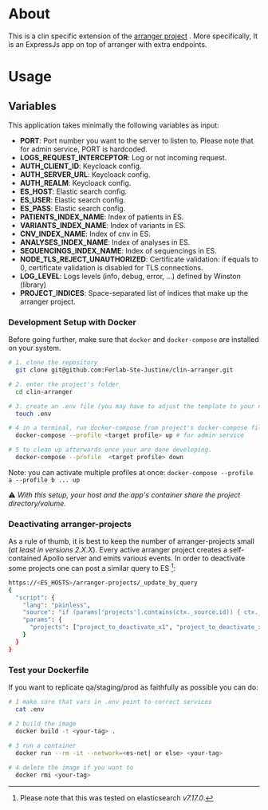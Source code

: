 # About

This is a clin specific extension of the  [arranger project](https://github.com/overture-stack/arranger) . More specifically, It is an ExpressJs app on top of 
arranger with extra endpoints.
# Usage

## Variables

This application takes minimally the following variables as input:

- **PORT**: Port number you want to the server to listen to. Please note that for admin service, PORT is hardcoded.
- **LOGS_REQUEST_INTERCEPTOR**: Log or not incoming request.
- **AUTH_CLIENT_ID**: Keycloack config.
- **AUTH_SERVER_URL**: Keycloack config.
- **AUTH_REALM**: Keycloack config.
- **ES_HOST**: Elastic search config.
- **ES_USER**: Elastic search config.
- **ES_PASS**: Elastic search config.
- **PATIENTS_INDEX_NAME**: Index of patients in ES.
- **VARIANTS_INDEX_NAME**: Index of variants in ES.
- **CNV_INDEX_NAME**: Index of cnv in ES.
- **ANALYSES_INDEX_NAME**: Index of analyses in ES.
- **SEQUENCINGS_INDEX_NAME**: Index of sequencings in ES.
- **NODE_TLS_REJECT_UNAUTHORIZED**: Certificate validation: if equals to 0, certificate validation is disabled for TLS connections.
- **LOG_LEVEL**: Logs levels (info, debug, error, ...) defined by Winston (library)
- **PROJECT_INDICES**: Space-separated list of indices that make up the arranger project.

### Development Setup with Docker

Before going further, make sure that ```docker``` and ```docker-compose``` are installed on your system.

```bash
# 1. clone the repository
  git clone git@github.com:Ferlab-Ste-Justine/clin-arranger.git

# 2. enter the project's folder
  cd clin-arranger

# 3. create an .env file (you may have to adjust the template to your needs)
  touch .env

# 4 in a terminal, run docker-compose from project's docker-compose file. 
  docker-compose --profile <target profile> up # for admin service

# 5 to clean up afterwards once your are done developing.
  docker-compose --profile  <target profile> down
```

Note: you can activate multiple profiles at once: ```docker-compose --profile a --profile b ... up```

:warning: _With this setup, your host and the app's container share the project directory/volume._

### Deactivating arranger-projects
As a rule of thumb, it is best to keep the number of arranger-projects small (*at least in versions 2.X.X*). Every active arranger project creates a self-contained Apollo server and emits various events. In order to deactivate some projects one can post a similar query to ES [^1]:
```bash
https://<ES_HOSTS>/arranger-projects/_update_by_query
{
  "script": {
    "lang": "painless",
    "source": "if (params['projects'].contains(ctx._source.id)) { ctx._source.active = false }",
    "params": {
      "projects": ["project_to_deactivate_x1", "project_to_deactivate_x2", "project_to_deactivate_x3"]
    }
  }
}
```
[^1]: Please note that this was tested on elasticsearch *v7.17.0*.

### Test your Dockerfile
If you want to replicate qa/staging/prod as faithfully as possible you can do:
```bash
# 1 make sure that vars in .env point to correct services
  cat .env

# 2 build the image
  docker build -t <your-tag> .
  
# 3 run a container
  docker run --rm -it --network=<es-net| or else> <your-tag>

# 4 delete the image if you want to
  docker rmi <your-tag>
```
